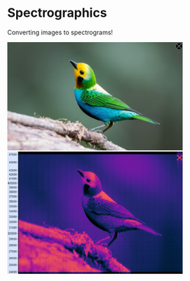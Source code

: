 # Spectrographics
Converting images to spectrograms!

<img src="examples/bird.png" width="400"/>
<img src="examples/spectral_bird.png" width="400"/>
